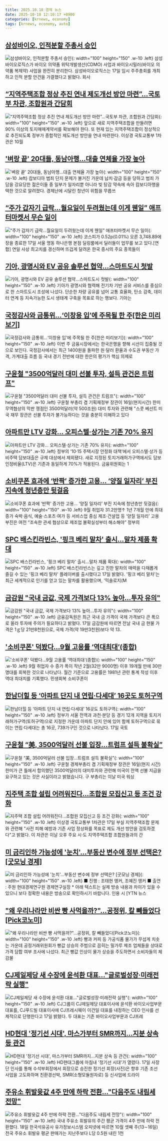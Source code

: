 ```yaml
---
title: 2025.10.18 경제 뉴스
date: 2025-10-18 12:10:17 +0900
categories: [krnews, economy]
tags: [krnews, economy, auto]
---
```

## [삼성바이오, 인적분할 주총서 승인](https://n.news.naver.com/mnews/article/023/0003935154)

![삼성바이오, 인적분할 주총서 승인](https://mimgnews.pstatic.net/image/origin/023/2025/10/17/3935154.jpg?type=nf220_150){: width="100" height="150" .w-10 .left}
삼성바이오로직스가 바이오 의약품 위탁개발생산(CDMO) 사업과 바이오시밀러(바이오 의약품 복제약) 사업을 완전히 분리한다. 삼성바이오로직스는 17일 임시 주주총회를 개최하고 인적 분할 안건을 가결했다고 밝혔다. 회사

## [“지역주택조합 정상 추진 연내 제도개선 방안 마련”…국토부 차관, 조합원과 간담회](https://n.news.naver.com/mnews/article/082/0001349387)

![“지역주택조합 정상 추진 연내 제도개선 방안 마련”…국토부 차관, 조합원과 간담회](https://mimgnews.pstatic.net/image/origin/082/2025/10/17/1349387.jpg?type=nf220_150){: width="100" height="150" .w-10 .left}
앞으로 새로 지역주택조합을 만들려면 90% 이상의 토지매매계약서를 확보해야 한다. 또 현재 있는 지역주택조합이 정상적으로 추진되도록 정부가 종합적인 제도개선 방안을 연내 마련한다. 이상경 국토교통부 1차관은 10월

## ['벼랑 끝' 20대들, 동남아행...대출 연체율 가장 높아](https://n.news.naver.com/mnews/article/215/0001227321)

!['벼랑 끝' 20대들, 동남아행...대출 연체율 가장 높아](https://mimgnews.pstatic.net/image/origin/215/2025/10/17/1227321.jpg?type=nf220_150){: width="100" height="150" .w-10 .left}
캄보디아 범죄 단지 문제가 불거진 가운데 납치·감금 등을 당하고 범죄 가담을 강요당한 젊은이들 중 일부가 일자리뿐 아니라 빚 탕감 약속에 속아 캄보디아행을 택한 것으로 알려졌다. 경제난에 시달린 청년이 위험을 무릅쓰

## [“주가 갑자기 급락…월요일이 두려웠는데 이게 웬일” 애프터마켓서 무슨 일이](https://n.news.naver.com/mnews/article/016/0002543607)

![“주가 갑자기 급락…월요일이 두려웠는데 이게 웬일” 애프터마켓서 무슨 일이](https://mimgnews.pstatic.net/image/origin/016/2025/10/17/2543607.jpg?type=nf220_150){: width="100" height="150" .w-10 .left}
코스피가 0.52p(0.01%) 오른 3,748.89에 장을 종료한 17일 서울 명동 하나은행 본점 딜링룸에서 딜러들이 업무를 보고 있다.[연합] 연일 사상 최고치를 경신하며 뜨겁게 달려온 한국 증시의 주요 종목들이

## [기아, 광명시와  EV 공유 솔루션 협약…스마트도시 첫발](https://n.news.naver.com/mnews/article/003/0013541044)

![기아, 광명시와  EV 공유 솔루션 협약…스마트도시 첫발](https://mimgnews.pstatic.net/image/origin/003/2025/10/17/13541044.jpg?type=nf220_150){: width="100" height="150" .w-10 .left}
기아가 광명시와 협력해 전기차 기반 공유 서비스를 중심으로 한 스마트도시 조성에 나섰다. 단순한 차량 공유를 넘어 교통 효율화, 탄소 감축, 데이터 연계 등 지속가능한 도시 생태계 구축을 목표로 하는 행보다. 기아는

## [국정감사와 금통위…‘이창용 입’에 주목될 한 주[한은 미리보기]](https://n.news.naver.com/mnews/article/018/0006140915)

![국정감사와 금통위…‘이창용 입’에 주목될 한 주[한은 미리보기]](https://mimgnews.pstatic.net/image/origin/018/2025/10/18/6140915.jpg?type=nf220_150){: width="100" height="150" .w-10 .left}
이번 주 금융시장에서는 한국은행을 향해 시선이 집중될 것으로 보인다. 국정감사에서는 최근 1400원을 돌파한 원·달러 환율과 수도권 부동산 가격, 가계대출 흐름 등 국내 경기 전반에 대한 한은의 평가가 핵심 의제로

## [구윤철 "3500억달러 대미 선불 투자, 설득 관건은 트럼프"](https://n.news.naver.com/mnews/article/008/0005264170)

![구윤철 "3500억달러 대미 선불 투자, 설득 관건은 트럼프"](https://mimgnews.pstatic.net/image/origin/008/2025/10/17/5264170.jpg?type=nf220_150){: width="100" height="150" .w-10 .left}
구윤철 부총리 겸 기획재정부 장관이 16일(현지시간) 한미 무역협상의 막판 쟁점인 3500억달러(약 500조원) 대미 투자와 관련해 "스콧 베선트 미국 재무 장관은 선불 투자가 불가능하다는 것을 충분히 이해하고 있다

## [아파트만 LTV 강화… 오피스텔·상가는 기존 70% 유지](https://n.news.naver.com/mnews/article/081/0003583121)

![아파트만 LTV 강화… 오피스텔·상가는 기존 70% 유지](https://mimgnews.pstatic.net/image/origin/081/2025/10/17/3583121.jpg?type=nf220_150){: width="100" height="150" .w-10 .left}
정부의 ‘10·15 주택시장 안정화 대책’에서 오피스텔·상가 등 비주택 담보대출은 규제 대상에서 제외됐다. 새로 지정된 토지거래허가구역에서도 담보인정비율(LTV)은 기존과 동일하게 70%가 적용된다. 금융위원회는 1

## [소비쿠폰 효과에 ‘반짝’ 증가한 고용… ‘양질 일자리’ 부진 지속에 청년층만 뒷걸음](https://n.news.naver.com/mnews/article/366/0001115284)

![소비쿠폰 효과에 ‘반짝’ 증가한 고용… ‘양질 일자리’ 부진 지속에 청년층만 뒷걸음](https://mimgnews.pstatic.net/image/origin/366/2025/10/17/1115284.jpg?type=nf220_150){: width="100" height="150" .w-10 .left}
9월 취업자 31.2만명↑ 1년 7개월 만에 최대 증가 숙박·음식, 예술·스포츠·여가 등 서비스업 중심 제조·건설업 등 ‘양질 일자리’ 고용 부진은 여전 “조속한 관세 협상으로 제조업 불확실성부터 해소해야” 정부의

## [SPC 배스킨라빈스, '핑크 베리 말차' 출시…말차 제품 확대](https://n.news.naver.com/mnews/article/421/0008544245)

![SPC 배스킨라빈스, '핑크 베리 말차' 출시…말차 제품 확대](https://mimgnews.pstatic.net/image/origin/421/2025/10/17/8544245.jpg?type=nf220_150){: width="100" height="150" .w-10 .left}
SPC 배스킨라빈스는 깊고 진한 말차의 매력을 다채롭게 즐길 수 있는 '핑크 베리 말차' 플레이버를 출시했다고 17일 밝혔다. '핑크 베리 말차'는 최근 세계적으로 인기를 얻고 있는 말차를 활용했으며, '믹솔로지(M

## [금감원 "국내 금값, 국제 가격보다 13% 높아…투자 유의"](https://n.news.naver.com/mnews/article/001/0015683761)

![금감원 "국내 금값, 국제 가격보다 13% 높아…투자 유의"](https://mimgnews.pstatic.net/image/origin/001/2025/10/17/15683761.jpg?type=nf220_150){: width="100" height="150" .w-10 .left}
금융감독원은 최근 국내 금 가격이 국제 가격보다 큰 폭으로 올라 투자에 주의가 필요하다고 밝혔다. 17일 금감원에 따르면 전날 국내 금 현물 가격은 1ｇ당 21만8천원으로, 국제 가격(약 19만3천원)보다 약 13.

## ['소비쿠폰' 덕봤다…9월 고용률 ‘역대최대’(종합)](https://n.news.naver.com/mnews/article/018/0006140099)

!['소비쿠폰' 덕봤다…9월 고용률 ‘역대최대’(종합)](https://mimgnews.pstatic.net/image/origin/018/2025/10/17/6140099.jpg?type=nf220_150){: width="100" height="150" .w-10 .left}
9월 취업자 수 증가 폭이 작년 2월(32만 9000명) 이후 19개월 만에 30만명대를 회복한 것으로 나타났다. 월간 기준으로 고용률은 1981년 관련 통계 작성 이후 역대 최대치를 기록했다. 민생회복 소비쿠폰이

## [한남더힐 등 ‘아파트 단지 내 연립·다세대’ 16곳도 토허구역](https://n.news.naver.com/mnews/article/081/0003583062)

![한남더힐 등 ‘아파트 단지 내 연립·다세대’ 16곳도 토허구역](https://mimgnews.pstatic.net/image/origin/081/2025/10/17/3583062.jpg?type=nf220_150){: width="100" height="150" .w-10 .left}
정부가 서울 전역과 과천·분당 등 경기 12개 지역을 토지거래허가구역(토허구역)으로 지정한 가운데 아파트 단지 안에 있어 함께 토허구역으로 묶이는 연립·다세대는 총 16곳, 739가구인 것으로 나타났다. 17일 국토

## [구윤철 “美, 3500억달러 선불 입장…트럼프 설득 불확실”](https://n.news.naver.com/mnews/article/449/0000323582)

![구윤철 “美, 3500억달러 선불 입장…트럼프 설득 불확실”](https://mimgnews.pstatic.net/image/origin/449/2025/10/17/323582.jpg?type=nf220_150){: width="100" height="150" .w-10 .left}
구윤철 경제부총리 겸 기획재정부 장관은 16일(현지 시간) 한미가 큰 틀에서 합의했던 3500억달러의 대미투자와 관련해 미국이 전액 선불 지급을 요구하고 있는 것은 사실이라고 밝혔습니다. 구 부총리는 이날 미국 워싱

## [지주택 조합 설립 어려워진다...조합원 모집신고 등 조건 강화](https://n.news.naver.com/mnews/article/014/0005420853)

![지주택 조합 설립 어려워진다...조합원 모집신고 등 조건 강화](https://mimgnews.pstatic.net/image/origin/014/2025/10/17/5420853.jpg?type=nf220_150){: width="100" height="150" .w-10 .left}
이상경 국토교통부 1차관은 17일 부실 지역주택조합 문제와 관련해 "사전 피해 예방과 기존 사업 정상화를 목표로 제도 개선 방안을 검토하겠다"고 밝혔다. 이 차관은 이날 오후 주요 시·도 지역주택조합 조합원들과의 간

## [미 금리인하 가능성에 '눈치'...부동산 변수에 정부 선택은? [굿모닝 경제]](https://n.news.naver.com/mnews/article/052/0002260555)

![미 금리인하 가능성에 '눈치'...부동산 변수에 정부 선택은? [굿모닝 경제]](https://mimgnews.pstatic.net/image/origin/052/2025/10/17/2260555.jpg?type=nf220_150){: width="100" height="150" .w-10 .left}
■ 진행 : 조태현 앵커, 조예진 앵커 ■ 출연 : 주원 현대경제연구원 경제연구실장 * 아래 텍스트는 실제 방송 내용과 차이가 있을 수 있으니 보다 정확한 내용은 방송으로 확인하시기 바랍니다. 인용 시 [YTN 뉴스

## ["왜 우리나라만 비싼 빵 사먹을까?"…공정위, 칼 빼들었다[Pick코노미]](https://n.news.naver.com/mnews/article/011/0004544310)

!["왜 우리나라만 비싼 빵 사먹을까?"…공정위, 칼 빼들었다[Pick코노미]](https://mimgnews.pstatic.net/image/origin/011/2025/10/17/4544310.jpg?type=nf220_150){: width="100" height="150" .w-10 .left}
빵과 커피 등 가공식품 물가가 무섭게 치솟는 가운데 공정거래위원회가 빵값 상승의 주범으로 꼽히는 밀가루 제조 업체들을 상대로 가격 담합 여부 조사에 나섰다. 최근 빵값 인상이 물가 상승을 주도하면서 소비자들의 체감물

## [CJ제일제당 새 수장에 윤석환 대표..."글로벌성장·미래전략 실행"](https://n.news.naver.com/mnews/article/008/0005264566)

![CJ제일제당 새 수장에 윤석환 대표..."글로벌성장·미래전략 실행"](https://mimgnews.pstatic.net/image/origin/008/2025/10/17/5264566.jpg?type=nf220_150){: width="100" height="150" .w-10 .left}
CJ그룹이 CJ제일제당 대표이사에 윤석환 바이오사업부문 대표를, CJ푸드빌 대표이사에 CJ프레시웨이 이건일 대표를 내정하는 CEO 인사를 선제적으로 단행한다고 17일 밝혔다. 두 대표는 기존 바이오사업부문과 CJ프레

## [HD현대 '정기선 시대', 마스가부터 SMR까지…지분 상속 등 관건](https://n.news.naver.com/mnews/article/008/0005264291)

![HD현대 '정기선 시대', 마스가부터 SMR까지…지분 상속 등 관건](https://mimgnews.pstatic.net/image/origin/008/2025/10/17/5264291.jpg?type=nf220_150){: width="100" height="150" .w-10 .left}
HD현대그룹에 마침내 '정기선 시대'가 열렸다. 17일 사장단 인사를 통해 수석부회장에서 회장으로 승진한 정기선 회장(사진)은 향후 기존 조선 사업을 고도화하며 친환경선박, SMR(소형모듈원자로) 등 신사업에 드라이

## [주유소 휘발윳값 4주 만에 하락 전환…"다음주도 내림세 전망"](https://n.news.naver.com/mnews/article/001/0015685312)

![주유소 휘발윳값 4주 만에 하락 전환…"다음주도 내림세 전망"](https://mimgnews.pstatic.net/image/origin/001/2025/10/18/15685312.jpg?type=nf220_150){: width="100" height="150" .w-10 .left}
국내 주유소 휘발유의 주간 평균 가격이 4주 만에 하락 전환했다. 18일 한국석유공사 유가정보시스템 오피넷에 따르면 10월 셋째 주(13∼16일) 전국 주유소 휘발유 평균 판매가는 지난주보다 L당 0.5원 내린 1천

